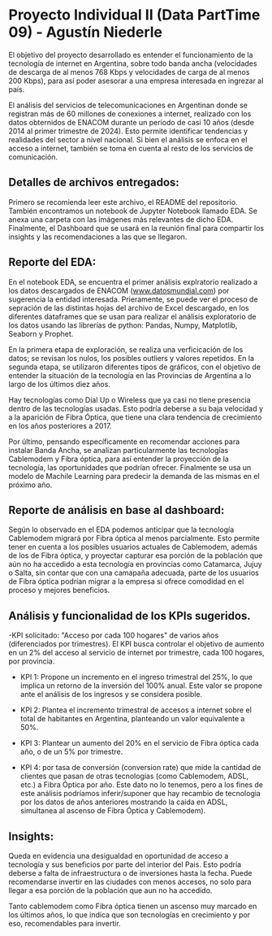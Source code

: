 # **Proyecto Individual II (Data PartTime 09) - Agustín Niederle**
El objetivo del proyecto desarrollado es entender el funcionamiento de la tecnología de internet en Argentina, sobre todo banda ancha (velocidades de descarga de al menos 768 Kbps y velocidades de carga de al menos 200 Kbps), para así poder asesorar a una empresa interesada en ingrezar al país.

El análisis del servicios de telecomunicaciones en Argentinan donde se registran más de 60 millones de conexiones a internet, realizado con los datos obternidos de ENACOM durante un período de casi 10 años (desde 2014 al primer trimestre de 2024). Esto permite identificar tendencias y realidades del sector a nivel nacional. Si bien el análisis se enfoca en el acceso a internet, también se toma en cuenta al resto de los servicios de comunicación.

## **Detalles de archivos entregados:**

Primero se recomienda leer este archivo, el README del repositorio.
También encontramos un notebook de Jupyter Notebook llamado EDA. 
Se anexa una carpeta con las imágenes más relevantes de dicho EDA. 
Finalmente, el Dashboard que se usará en la reunión final para compartir los insights y las recomendaciones a las que se llegaron. 

## **Reporte del EDA:**

En el notebook EDA, se encuentra el primer análisis explratorio realizado a los datos descargados de ENACOM (www.datosmundial.com) por sugerencia la entidad interesada.
Prieramente, se puede ver el proceso de sepración de las distintas hojas del archivo de Excel descargado, en los diferentes dataframes que se usan para realizar el análisis exploratorio de los datos usando las librerías de python: Pandas, Numpy, Matplotlib, Seaborn y Prophet.

En la primera etapa de exploración, se realiza una verficicación de los datos; se revisan los nulos, los posibles outliers y valores repetidos. 
En la segunda etapa, se utilizaron diferentes tipos de gráficos, con el objetivo de entender la situación de la tecnología en las Provincias de Argentina a lo largo de los últimos diez años.

Hay tecnologías como Dial Up o Wireless que ya casi no tiene presencia dentro de las tecnologías usadas. Esto podría deberse a su baja velocidad y a la aparición de Fibra Óptica, que tiene una clara tendencia de crecimiento en los años posteriores a 2017.

Por último, pensando específicamente en recomendar acciones para instalar Banda Ancha, se analizan particularmente las tecnologías Cablemodem y Fibra óptica, para así entender la proyección de la tecnología, las oportunidades que podrían ofrecer. Finalmente se usa un modelo de Machile Learning para predecir la demanda de las mismas en el próximo año. 


## **Reporte de análisis en base al dashboard:**

Según lo observado en el EDA podemos anticipar que la tecnología Cablemodem migrará por Fibra óptica al menos parcialmente. Esto permite tener en cuenta a los posibles usuarios actuales de Cablemodem, además de los de Fibra óptica, y proyectar capturar esa porción de la población que aún no ha accedido a esta tecnología en provincias como Catamarca, Jujuy o Salta, sin contar que con una camapaña adecuada, parte de los usuarios de Fibra óptica podrían migrar a la empresa si ofrece comodidad en el proceso y mejores beneficios.

## **Análisis y funcionalidad de los KPIs sugeridos.**

-KPI solicitado: "Acceso por cada 100 hogares" de varios años (diferenciados por trimestres). El KPI busca controlar el objetivo de  aumento en un 2% del acceso al servicio de internet por trimestre, cada 100 hogares, por provincia. 

- KPI 1: Propone un incremento en el ingreso trimestral del 25%, lo que implica un retorno de la inversión del 100% anual. Este valor se propone ante el análisis de los ingresos y se considera posible.

- KPI 2: Plantea el incremento trimestral de accesos a internet sobre el total de habitantes en Argentina, planteando un valor equivalente a 50%. 

- KPI 3: Plantear un aumento del 20% en el servicio de Fibra óptica cada año, o de un 5% por trimestre.
    
- KPI 4: por tasa de conversión (conversion rate) que mide la cantidad de clientes que pasan de otras tecnologías (como Cablemodem, ADSL, etc.) a Fibra Óptica por        año. Este dato no lo tenemos, pero a los fines de este análisis podríamos inferir/suponer que hay recambio de tecnologìa por los datos de años anteriores mostrando     la caida en ADSL, simultanea al ascenso de Fibra Óptica y Cablemodem).

## **Insights:**
    
Queda en evidencia una desigualdad en oportunidad de acceso a tecnología y sus beneficios por parte del interior del Pais. Esto podría deberse a falta de infraestructura o de inversiones hasta la fecha. Puede recomendarse invertir en las ciudades con menos accesos, no solo para llegar a esa porción de la población que aun no ha accedido.

Tanto cablemodem como Fibra óptica tienen un ascenso muy marcado en los últimos años, lo que indica que son tecnologías en crecimiento y por eso, recomendables para invertir.
